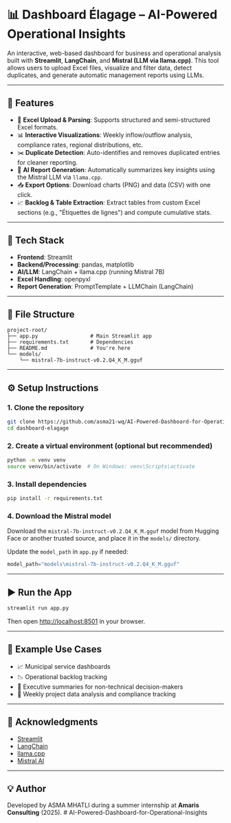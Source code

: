 # 📊 Dashboard Élagage – AI-Powered Operational Insights

An interactive, web-based dashboard for business and operational analysis built with **Streamlit**, **LangChain**, and **Mistral (LLM via llama.cpp)**. This tool allows users to upload Excel files, visualize and filter data, detect duplicates, and generate automatic management reports using LLMs.

---

## 🚀 Features

- 📁 **Excel Upload & Parsing**: Supports structured and semi-structured Excel formats.
- 📊 **Interactive Visualizations**: Weekly inflow/outflow analysis, compliance rates, regional distributions, etc.
- ✂️ **Duplicate Detection**: Auto-identifies and removes duplicated entries for cleaner reporting.
- 🤖 **AI Report Generation**: Automatically summarizes key insights using the Mistral LLM via `llama.cpp`.
- 📥 **Export Options**: Download charts (PNG) and data (CSV) with one click.
- 📈 **Backlog & Table Extraction**: Extract tables from custom Excel sections (e.g., "Étiquettes de lignes") and compute cumulative stats.

---

## 🧠 Tech Stack

- **Frontend**: Streamlit
- **Backend/Processing**: pandas, matplotlib
- **AI/LLM**: LangChain + llama.cpp (running Mistral 7B)
- **Excel Handling**: openpyxl
- **Report Generation**: PromptTemplate + LLMChain (LangChain)

---

## 📂 File Structure

```
project-root/
├── app.py                 # Main Streamlit app
├── requirements.txt       # Dependencies
├── README.md              # You're here
└── models/
    └── mistral-7b-instruct-v0.2.Q4_K_M.gguf
```

---

## ⚙️ Setup Instructions

### 1. Clone the repository

```bash
git clone https://github.com/asma21-wq/AI-Powered-Dashboard-for-Operational-Insights.git
cd dashboard-elagage
```

### 2. Create a virtual environment (optional but recommended)

```bash
python -m venv venv
source venv/bin/activate  # On Windows: venv\Scripts\activate
```

### 3. Install dependencies

```bash
pip install -r requirements.txt
```

### 4. Download the Mistral model

Download the `mistral-7b-instruct-v0.2.Q4_K_M.gguf` model from Hugging Face or another trusted source, and place it in the `models/` directory.

Update the `model_path` in `app.py` if needed:

```python
model_path="models\mistral-7b-instruct-v0.2.Q4_K_M.gguf"
```

---

## ▶️ Run the App

```bash
streamlit run app.py
```

Then open [http://localhost:8501](http://localhost:8501) in your browser.

---

## 📌 Example Use Cases

- 📈 Municipal service dashboards
- 📉 Operational backlog tracking
- 🧠 Executive summaries for non-technical decision-makers
- 🔄 Weekly project data analysis and compliance tracking

---

## 🙌 Acknowledgments

- [Streamlit](https://streamlit.io)
- [LangChain](https://www.langchain.com/)
- [llama.cpp](https://github.com/ggerganov/llama.cpp)
- [Mistral AI](https://mistral.ai/)

---

## 💡 Author

Developed by ASMA MHATLI during a summer internship at **Amaris Consulting** (2025).
#   A I - P o w e r e d - D a s h b o a r d - f o r - O p e r a t i o n a l - I n s i g h t s 
 
 
